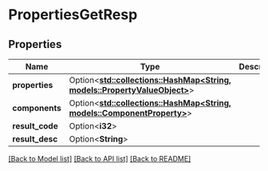 # PropertiesGetResp

## Properties

Name | Type | Description | Notes
------------ | ------------- | ------------- | -------------
**properties** | Option<[**std::collections::HashMap<String, models::PropertyValueObject>**](PropertyValueObject.md)> |  | [optional]
**components** | Option<[**std::collections::HashMap<String, models::ComponentProperty>**](ComponentProperty.md)> |  | [optional]
**result_code** | Option<**i32**> |  | [optional]
**result_desc** | Option<**String**> |  | [optional]

[[Back to Model list]](../README.md#documentation-for-models) [[Back to API list]](../README.md#documentation-for-api-endpoints) [[Back to README]](../README.md)


